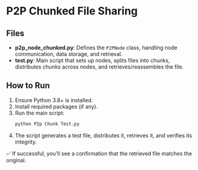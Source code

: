 # P2P Chunked File Sharing

## Files
- **p2p_node_chunked.py**: Defines the `P2PNode` class, handling node communication, data storage, and retrieval.
- **test.py**: Main script that sets up nodes, splits files into chunks, distributes chunks across nodes, and retrieves/reassembles the file.

## How to Run
1. Ensure Python 3.8+ is installed.
2. Install required packages (if any).
3. Run the main script:
   ```bash
   python P2p Chunk Test.py
   ```
4. The script generates a test file, distributes it, retrieves it, and verifies its integrity.

✅ If successful, you'll see a confirmation that the retrieved file matches the original.

